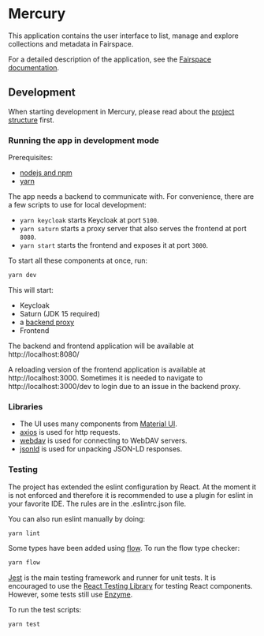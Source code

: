 # Mercury

This application contains the user interface to list, manage and 
explore collections and metadata in Fairspace.

For a detailed description of the application, see the [Fairspace documentation](../../README.adoc).

## Development

When starting development in Mercury,
please read about the [project structure](Structure.md) first.


### Running the app in development mode

Prerequisites:

- [nodejs and npm](https://www.npmjs.com/get-npm)
- [yarn](https://yarnpkg.com/lang/en/)

The app needs a backend to communicate with. For convenience, there are a few scripts to use for local development:

- `yarn keycloak` starts Keycloak at port `5100`.
- `yarn saturn` starts a proxy server that also serves the frontend at port `8080`.
- `yarn start` starts the frontend and exposes it at port `3000`.

To start all these components at once, run:  
```bash
yarn dev
``` 

This will start:
- Keycloak
- Saturn (JDK 15 required)
- a [backend proxy](src/setupProxy.js) 
- Frontend

The backend and frontend application will be available at http://localhost:8080/

A reloading version of the frontend application is available at http://localhost:3000.
Sometimes it is needed to navigate to http://localhost:3000/dev to login due to an issue in the backend proxy. 

### Libraries

- The UI uses many components from [Material UI](https://material-ui.com/).
- [axios](https://github.com/axios/axios) is used for http requests.
- [webdav](https://github.com/perry-mitchell/webdav-client) is used for connecting to WebDAV servers.
- [jsonld](https://github.com/digitalbazaar/jsonld.js) is used for unpacking JSON-LD responses.

### Testing

The project has extended the eslint configuration by React. At the moment it is not enforced and therefore it is recommended to use a plugin for eslint in your favorite IDE. The rules are in the .eslintrc.json file.

You can also run eslint manually by doing:  
```bash
yarn lint
```

Some types have been added using [flow]. To run the flow type checker:
```bash
yarn flow
```

[Jest] is the main testing framework and runner for unit tests.
It is encouraged to use the [React Testing Library] for testing React components.
However, some tests still use [Enzyme].

To run the test scripts:  
```bash
yarn test
```


[flow]: https://flow.org/en/docs/lang/
[Jest]: https://jestjs.io/docs/en/getting-started
[Enzyme]: https://airbnb.io/enzyme/
[React Testing Library]: https://github.com/testing-library/react-testing-library
